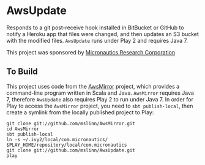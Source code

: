 # AwsUpdate #

Responds to a git post-receive hook installed in BitBucket or GitHub to notify a Heroku app that files were changed, and then updates an S3 bucket with the modified files. `AwsUpdate` runs under Play 2 and requires Java 7.

This project was sponsored by [Micronautics Research Corporation](http://www.micronauticsresearch.com/)

## To Build ##

This project uses code from the [AwsMirror](https://github.com/mslinn/AwsMirror/) project, 
which provides a command-line program written in Scala and Java. `AwsMirror` requires Java 7, therefore `AwsUpdate` also requires Play 2 to run under Java 7.
In order for Play to access the `AwsMirror` project, you need to `sbt publish-local`, then create a symlink from the locally published project to Play:

    git clone git://github.com/mslinn/AwsMirror.git
    cd AwsMirror
    sbt publish-local
    ln -s ~/.ivy2/local/com.micronautics/ $PLAY_HOME/repository/local/com.micronautics
    git clone git://github.com/mslinn/AwsUpdate.git
    play
